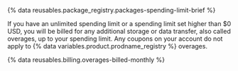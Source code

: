 {% data reusables.package_registry.packages-spending-limit-brief %}

If you have an unlimited spending limit or a spending limit set higher than $0 USD, you will be billed for any additional storage or data transfer, also called overages, up to your spending limit. Any coupons on your account do not apply to {% data variables.product.prodname_registry %} overages.

{% data reusables.billing.overages-billed-monthly %}